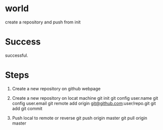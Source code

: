 # world
create a repository and push from init

# Success
successful.

# Steps

1. Create a new repository on github webpage

2. Create a new repository on locat machine
git init
git config user.name
git config user.email
git remote add origin git@github.com:user/repo.git
git add
git commit

3. Push local to remote or reverse
git push origin master
git pull origin master
